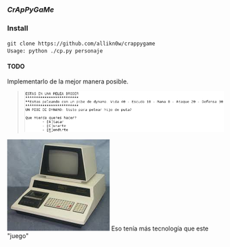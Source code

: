 ### _CrApPyGaMe_

### Install
`git clone https://github.com/allikn0w/crappygame`  
`Usage: python ./cp.py personaje`

#### TODO
Implementarlo de la mejor manera posible.

> ![alt text](https://github.com/allikn0w/crappygame/blob/master/img/fun.png)

![alt_text](https://raw.githubusercontent.com/allikn0w/crappygame/master/img/crappy.jpeg)
Eso tenía más tecnología que este "juego" 
